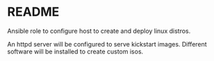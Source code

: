 README
======

Ansible role to configure host to create and deploy linux distros.

An httpd server will be configured to serve kickstart images.
Different software will be installed to create custom isos.

